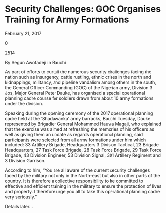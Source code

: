 # Security Challenges: GOC Organises Training for Army Formations

February 21, 2017

0

2514

By Segun Awofadeji in Bauchi

As part of efforts to curtail the numerous security challenges facing the nation such as insurgency, cattle rustling, ethnic crises in the north and kidnappings, militancy, and pipeline vandalism among others in the south, the General Officer Commanding \(GOC\) of the Nigerian army, Division 3 Jos, Major General Peter Dauke, has organised a special operational planning cadre course for soldiers drawn from about 10 army formations under the division.

Speaking during the opening ceremony of the 2017 operational planning cadre held at the ‘Shadawanka’ army barracks, Bauchi Tuesday, Dauke represented by Brigadier General Mohammed Hauwa Magaji, who explained that the exercise was aimed at refreshing the memories of his officers as well as giving them an update as regards operational planning, said participants were selected from all army formations under him which included: 33 Artillery Brigade, Headquarters 3 Division Tactical, 23 Brigade Headquarters, 27 Task Force Brigade, 28 Task Force Brigade, 29 Task Force Brigade, 43 Division Engineer, 53 Division Signal, 301 Artillery Regiment and 3 Division Garrison.

According to him, “You are all aware of the current security challenges faced by the military not only in the North-east but also in other parts of the country. It is therefore a collective responsibility to be committed to effective and efficient training in the military to ensure the protection of lives and property. I therefore urge you all to take this operational planning cadre very seriously.”

Details later…
